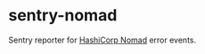 # sentry-nomad

Sentry reporter for [HashiCorp Nomad](https://www.hashicorp.com/products/nomad) error events.
